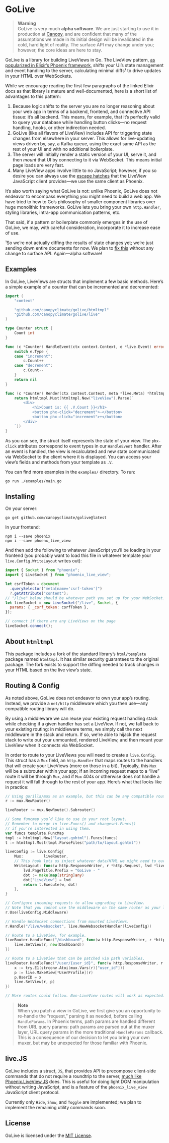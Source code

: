 # GoLive

> **Warning**  
> GoLive is very much **alpha software**. We are just starting to use it in production at [Canopy](https://canopyclimate.com), and are confident that many of the assumptions we made in its initial design will be invalidated in the cold, hard light of reality. The surface API may change under you; however, the core ideas are here to stay.

GoLive is a library for building LiveViews in Go. The LiveView pattern, [as popularized in Elixir’s Phoenix framework](https://hexdocs.pm/phoenix_live_view/Phoenix.LiveView.html), shifts your UI’s state management and event handling to the server, calculating minimal diffs¹ to drive updates in your HTML over WebSockets.

While we encourage reading the first few paragraphs of the linked Elixir docs as that library is mature and well-documented, here is a short list of advantages to this pattern:

1. Because logic shifts to the server you are no longer reasoning about your web app in terms of a backend, frontend, and connective API tissue: it’s all backend. This means, for example, that it’s perfectly valid to query your database while handling button clicks—no request handling, hooks, or other indirection needed.
2. GoLive (like all flavors of LiveView) includes API for triggering state changes from elsewhere in your server. This allows for live-updating views driven by, say, a Kafka queue, using the exact same API as the rest of your UI and with no additional boilerplate.
3. The server will initially render a static version of your UI, serve it, and then _mount_ that UI by connecting to it via WebSocket. This means initial page loads are very fast.
4. Many LiveView apps involve little to no JavaScript; however, if you so desire you can always use the [escape hatches](https://hexdocs.pm/phoenix_live_view/js-interop.html) that the LiveView JavaScript client provides—we use the same client as Phoenix.

It’s also worth saying what GoLive is not: unlike Phoenix, GoLive does not endeavor to encompass everything you might need to build a web app. We have tried to hew to Go’s philosophy of smaller component libraries over huge monolithic frameworks. GoLive lets you bring your own `http.Handler`, styling libraries, intra-app communication patterns, etc.

That said, if a pattern or boilerplate commonly emerges in the use of GoLive, we may, with careful consideration, incorporate it to increase ease of use.

¹So we’re not actually diffing the results of state changes yet; we’re just sending down entire documents for now. We plan to [fix this](https://github.com/canopyclimate/golive/issues/1) without any change to surface API. Again—alpha software!

## Examples

In GoLive, LiveViews are structs that implement a few basic methods. Here’s a simple example of a counter that can be incremented and decremented:

```go
import (
    "context"

    "github.com/canopyclimate/golive/htmltmpl"
    "github.com/canopyclimate/golive/live"
)

type Counter struct {
    Count int
}

func (c *Counter) HandleEvent(ctx context.Context, e *live.Event) error {
    switch e.Type {
    case "increment":
        c.Count++
    case "decrement":
        c.Count--
    }
    return nil
}

func (c *Counter) Render(ctx context.Context, meta *live.Meta) *htmltmpl.Template {
    return htmltmpl.Must(htmltmpl.New("liveView").Parse(`
        <div>
            <h1>Count is: {{ .V.Count }}</h1>
            <button phx-click="decrement">-</button>
            <button phx-click="increment">+</button>
        </div>
    `))
}
```

As you can see, the struct itself represents the state of your view. The `phx-click` attributes correspond to event types in our `HandleEvent` handler. After an event is handled, the view is recalculated and new state communicated via WebSocket to the client where it is displayed. You can access your view’s fields and methods from your template as `.V`.

You can find more examples in the `examples/` directory. To run:

```
go run ./examples/main.go
```

## Installing

On your server:

```
go get github.com/canopyclimate/golive@latest
```

In your frontend:

```
npm i --save phoenix
npm i --save phoenx_live_view
```

And then add the following to whatever JavaScript you’ll be loading in your frontend (you probably want to load this file in whatever template your `live.Config.WriteLayout` writes out):

```js
import { Socket } from "phoenix";
import { LiveSocket } from "phoenix_live_view";

let csrfToken = document
  .querySelector("meta[name='csrf-token']")
  ?.getAttribute("content");
// "/live" below should be whatever path you set up for your WebSocket.
let liveSocket = new LiveSocket("/live", Socket, {
  params: { _csrf_token: csrfToken },
});

// connect if there are any LiveViews on the page
liveSocket.connect();
```

## About `htmltmpl`

This package includes a fork of the standard library’s `html/template` package named `htmltmpl`. It has similar security guarantees to the original package. The fork exists to support the diffing needed to track changes in your HTML based on the live view’s state.

## Routing & Config

As noted above, GoLive does not endeavor to own your app’s routing. Instead, we provide a `net/http` middleware which you then use—any compatible routing library will do.

By using a middleware we can reuse your existing request handling stack while checking if a given handler has set a LiveView. If not, we fall back to your existing routing: in middleware terms, we simply call the next middleware in the stack and return. If so, we're able to hijack the request stack to write out your unmounted, rendered LiveView, and then mount your LiveView when it connects via WebSocket.

In order to route to your LiveViews you will need to create a `live.Config`. This struct has a `Mux` field, an `http.Handler` that maps routes to the handlers that will create your LiveViews (more on those in a bit). Typically, this `Mux` will be a subrouter within your app; if an incoming request maps to a “live” route it will be through `Mux`, and if `Mux` 404s or otherwise does not handle a request it will fall through to the rest of your app. Here’s what that looks like in practice:

```go
// Using gorilla/mux as an example, but this can be any compatible router.
r := mux.NewRouter()

liveRouter := mux.NewRoute().Subrouter()

// Some funcmap you’d like to use in your root layout.
// Remember to merge in live.Funcs() and changeset.Funcs()
// if you’re interested in using them.
var funcs template.FuncMap
tmpl := htmltmpl.New("layout.gohtml").Funcs(funcs)
t := htmltmpl.Must(tmpl.ParseFiles("path/to/layout.gohtml"))

liveConfig := live.Config{
    Mux:         liveRouter,
    // This hook lets us inject whatever data/HTML we might need to our live views.
    WriteLayout: func(w http.ResponseWriter, r *http.Request, lvd *live.LayoutDot) error {
        lvd.PageTitle.Prefix = "GoLive - "
        dot := make(map[string]any)
        dot["LiveView"] = lvd
        return t.Execute(w, dot)
    },
}

// Configure incoming requests to allow upgrading to LiveView.
// Note that you cannot use the middleware on the same router as your live.Config.Mux.
r.Use(liveConfig.Middleware)

// Handle WebSocket connections from mounted LiveViews.
r.Handle("/live/websocket", live.NewWebsocketHandler(liveConfig))

// Route to a LiveView, for example.
liveRouter.HandleFunc("/dashboard", func(w http.ResponseWriter, r *http.Request) {
    live.SetView(r, new(Dashboard))
})

// Route to a LiveView that can be patched via path variables.
liveRouter.HandleFunc("/user/{user_id}", func(w http.ResponseWriter, r *http.Request) {
    x := try.E1(strconv.Atoi(mux.Vars(r)["user_id"]))
    p := live.MakeView[*UserProfile](r)
    p.UserID = x
    live.SetView(r, p)
})

// More routes could follow. Non-LiveView routes will work as expected.
```

> **Note**  
> When you patch a view in GoLive, we first give you an opportunity to re-handle the “request,” parsing it as needed, before calling `HandleParams`. In Phoenix terms, path params are handled different from URL query params: path params are parsed out at the muxer layer, URL query params in the more traditional `HandleParams` callback. This is a consequence of our decision to let you bring your own muxer, but may be unexpected for those familiar with Phoenix.

## live.JS

GoLive includes a struct, `JS`, that provides API to precompose client-side commands that do not require a roundtrip to the server, [much like Phoenix.LiveView.JS](https://hexdocs.pm/phoenix_live_view/Phoenix.LiveView.JS.html) does. This is useful for doing light DOM manipulation without writing JavaScript, and is a feature of the `phoenix_live_view` JavaScript client protocol.

Currently only `Hide`, `Show`, and `Toggle` are implemented; we plan to implement the remaining utility commands soon.

## License

GoLive is licensed under the [MIT License](./LICENSE).
